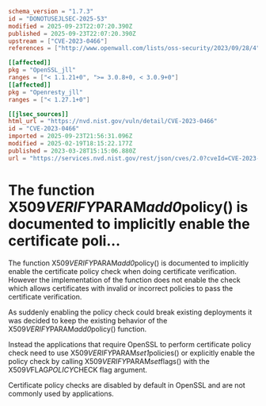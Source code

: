 ```toml
schema_version = "1.7.3"
id = "DONOTUSEJLSEC-2025-53"
modified = 2025-09-23T22:07:20.390Z
published = 2025-09-23T22:07:20.390Z
upstream = ["CVE-2023-0466"]
references = ["http://www.openwall.com/lists/oss-security/2023/09/28/4", "https://git.openssl.org/gitweb/?p=openssl.git;a=commitdiff;h=0d16b7e99aafc0b4a6d729eec65a411a7e025f0a", "https://git.openssl.org/gitweb/?p=openssl.git;a=commitdiff;h=51e8a84ce742db0f6c70510d0159dad8f7825908", "https://git.openssl.org/gitweb/?p=openssl.git;a=commitdiff;h=73398dea26de9899fb4baa94098ad0a61f435c72", "https://git.openssl.org/gitweb/?p=openssl.git;a=commitdiff;h=fc814a30fc4f0bc54fcea7d9a7462f5457aab061", "https://lists.debian.org/debian-lts-announce/2023/06/msg00011.html", "https://security.gentoo.org/glsa/202402-08", "https://security.netapp.com/advisory/ntap-20230414-0001/", "https://www.debian.org/security/2023/dsa-5417", "https://www.openssl.org/news/secadv/20230328.txt", "http://www.openwall.com/lists/oss-security/2023/09/28/4", "https://git.openssl.org/gitweb/?p=openssl.git;a=commitdiff;h=0d16b7e99aafc0b4a6d729eec65a411a7e025f0a", "https://git.openssl.org/gitweb/?p=openssl.git;a=commitdiff;h=51e8a84ce742db0f6c70510d0159dad8f7825908", "https://git.openssl.org/gitweb/?p=openssl.git;a=commitdiff;h=73398dea26de9899fb4baa94098ad0a61f435c72", "https://git.openssl.org/gitweb/?p=openssl.git;a=commitdiff;h=fc814a30fc4f0bc54fcea7d9a7462f5457aab061", "https://lists.debian.org/debian-lts-announce/2023/06/msg00011.html", "https://security.gentoo.org/glsa/202402-08", "https://security.netapp.com/advisory/ntap-20230414-0001/", "https://www.debian.org/security/2023/dsa-5417", "https://www.openssl.org/news/secadv/20230328.txt"]

[[affected]]
pkg = "OpenSSL_jll"
ranges = ["< 1.1.21+0", ">= 3.0.8+0, < 3.0.9+0"]
[[affected]]
pkg = "Openresty_jll"
ranges = ["< 1.27.1+0"]

[[jlsec_sources]]
html_url = "https://nvd.nist.gov/vuln/detail/CVE-2023-0466"
id = "CVE-2023-0466"
imported = 2025-09-23T21:56:31.096Z
modified = 2025-02-19T18:15:22.177Z
published = 2023-03-28T15:15:06.880Z
url = "https://services.nvd.nist.gov/rest/json/cves/2.0?cveId=CVE-2023-0466"
```

# The function X509*VERIFY*PARAM*add0*policy() is documented to implicitly enable the certificate poli...

The function X509*VERIFY*PARAM*add0*policy() is documented to implicitly enable the certificate policy check when doing certificate verification. However the implementation of the function does not enable the check which allows certificates with invalid or incorrect policies to pass the certificate verification.

As suddenly enabling the policy check could break existing deployments it was decided to keep the existing behavior of the X509*VERIFY*PARAM*add0*policy() function.

Instead the applications that require OpenSSL to perform certificate policy check need to use X509*VERIFY*PARAM*set1*policies() or explicitly enable the policy check by calling X509*VERIFY*PARAM*set*flags() with the X509*V*FLAG*POLICY*CHECK flag argument.

Certificate policy checks are disabled by default in OpenSSL and are not commonly used by applications.

